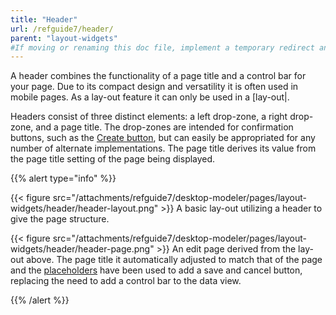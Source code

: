 ```yaml
---
title: "Header"
url: /refguide7/header/
parent: "layout-widgets"
#If moving or renaming this doc file, implement a temporary redirect and let the respective team know they should update the URL in the product. See Mapping to Products for more details.
---
```



A header combines the functionality of a page title and a control bar for your page. Due to its compact design and versatility it is often used in mobile pages. As a lay-out feature it can only be used in a [lay-out|.

Headers consist of three distinct elements: a left drop-zone, a right drop-zone, and a page title. The drop-zones are intended for confirmation buttons, such as the [Create button](/refguide7/new-button/), but can easily be appropriated for any number of alternate implementations. The page title derives its value from the page title setting of the page being displayed.

{{% alert type="info" %}}

{{< figure src="/attachments/refguide7/desktop-modeler/pages/layout-widgets/header/header-layout.png" >}}
A basic lay-out utilizing a header to give the page structure.

{{< figure src="/attachments/refguide7/desktop-modeler/pages/layout-widgets/header/header-page.png" >}}
An edit page derived from the lay-out above. The page title it automatically adjusted to match that of the page and the [placeholders](/refguide7/placeholder/) have been used to add a save and cancel button, replacing the need to add a control bar to the data view.

{{% /alert %}}
